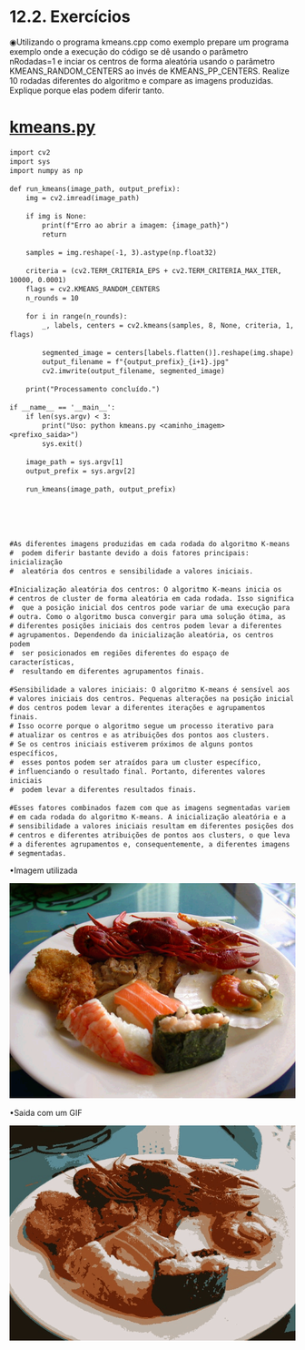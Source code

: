 # 12.2. Exercícios

◉Utilizando o programa kmeans.cpp como exemplo prepare um programa exemplo onde a execução do código se dê usando o parâmetro nRodadas=1 e inciar os centros de forma aleatória usando o parâmetro KMEANS_RANDOM_CENTERS ao invés de KMEANS_PP_CENTERS. Realize 10 rodadas diferentes do algoritmo e compare as imagens produzidas. Explique porque elas podem diferir tanto.
 
 # [kmeans.py](https://github.com/PedroHenrique18/OpenCV/blob/main/Quantiza%C3%A7%C3%A3o%20vetorial%20com%20k-means/kmeans.py)
```
import cv2
import sys
import numpy as np

def run_kmeans(image_path, output_prefix):
    img = cv2.imread(image_path)

    if img is None:
        print(f"Erro ao abrir a imagem: {image_path}")
        return

    samples = img.reshape(-1, 3).astype(np.float32)

    criteria = (cv2.TERM_CRITERIA_EPS + cv2.TERM_CRITERIA_MAX_ITER, 10000, 0.0001)
    flags = cv2.KMEANS_RANDOM_CENTERS
    n_rounds = 10

    for i in range(n_rounds):
        _, labels, centers = cv2.kmeans(samples, 8, None, criteria, 1, flags)

        segmented_image = centers[labels.flatten()].reshape(img.shape)
        output_filename = f"{output_prefix}_{i+1}.jpg"
        cv2.imwrite(output_filename, segmented_image)

    print("Processamento concluído.")

if __name__ == '__main__':
    if len(sys.argv) < 3:
        print("Uso: python kmeans.py <caminho_imagem> <prefixo_saida>")
        sys.exit()

    image_path = sys.argv[1]
    output_prefix = sys.argv[2]

    run_kmeans(image_path, output_prefix)





#As diferentes imagens produzidas em cada rodada do algoritmo K-means
#  podem diferir bastante devido a dois fatores principais: inicialização
#  aleatória dos centros e sensibilidade a valores iniciais.

#Inicialização aleatória dos centros: O algoritmo K-means inicia os 
# centros de cluster de forma aleatória em cada rodada. Isso significa
#  que a posição inicial dos centros pode variar de uma execução para 
# outra. Como o algoritmo busca convergir para uma solução ótima, as 
# diferentes posições iniciais dos centros podem levar a diferentes 
# agrupamentos. Dependendo da inicialização aleatória, os centros podem
#  ser posicionados em regiões diferentes do espaço de características,
#  resultando em diferentes agrupamentos finais.

#Sensibilidade a valores iniciais: O algoritmo K-means é sensível aos 
# valores iniciais dos centros. Pequenas alterações na posição inicial 
# dos centros podem levar a diferentes iterações e agrupamentos finais. 
# Isso ocorre porque o algoritmo segue um processo iterativo para 
# atualizar os centros e as atribuições dos pontos aos clusters. 
# Se os centros iniciais estiverem próximos de alguns pontos específicos,
#  esses pontos podem ser atraídos para um cluster específico, 
# influenciando o resultado final. Portanto, diferentes valores iniciais
#  podem levar a diferentes resultados finais.

#Esses fatores combinados fazem com que as imagens segmentadas variem 
# em cada rodada do algoritmo K-means. A inicialização aleatória e a 
# sensibilidade a valores iniciais resultam em diferentes posições dos 
# centros e diferentes atribuições de pontos aos clusters, o que leva 
# a diferentes agrupamentos e, consequentemente, a diferentes imagens 
# segmentadas.

```
•Imagem utilizada
<div align="center" >
  <img src="https://github.com/PedroHenrique18/OpenCV/blob/main/Quantiza%C3%A7%C3%A3o%20vetorial%20com%20k-means/sushi.png">
</div>

•Saida com um GIF
<div align="center" >
  <img src="https://github.com/PedroHenrique18/OpenCV/blob/main/Quantiza%C3%A7%C3%A3o%20vetorial%20com%20k-means/saida_1.gif">
</div>

